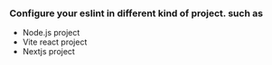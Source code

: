 ### Configure your eslint in different kind of project. such as
- Node.js project
- Vite react project
- Nextjs project